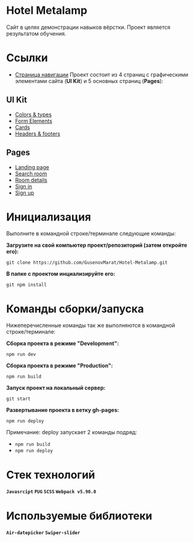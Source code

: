 # Hotel Metalamp

Сайт в целях демонстрации навыков вёрстки. Проект является результатом обучения.

# Ссылки


 - [Страница навигации](https://gusenovmarat.github.io/Hotel-Metalamp/)
Проект состоит из 4 страниц c графическими элементами сайта (**UI Kit**) и 5 основных страниц (**Pages**):
## UI Kit 
 - [Colors & types](https://gusenovmarat.github.io/Hotel-Metalamp/colors-types.html)
 - [Form Elements](https://gusenovmarat.github.io/Hotel-Metalamp/form-elements.html)
 - [Cards](https://gusenovmarat.github.io/Hotel-Metalamp/cards.html)
 - [Headers & footers](https://gusenovmarat.github.io/Hotel-Metalamp/header-footer.html)

## Pages
 - [Landing page](https://gusenovmarat.github.io/Hotel-Metalamp/landing-page.html)
 - [Search room](https://gusenovmarat.github.io/Hotel-Metalamp/search-room.html)
 - [Room details](https://gusenovmarat.github.io/Hotel-Metalamp/room-details.html)
 - [Sign in](https://gusenovmarat.github.io/Hotel-Metalamp/sign-in.html)
 - [Sign up](https://gusenovmarat.github.io/Hotel-Metalamp/sign-up.html)

# Инициализация
Выполните в командной строке/терминале следующие команды:

**Загрузите на свой компьютер проект/репозиторий (затем откройте его):**
```console
git clone https://github.com/GusenovMarat/Hotel-Metalamp.git
```

**В папке с проектом инциализируйте его:**
```console
git npm install
```
# Команды сборки/запуска
Нижеперечисленные команды так же выполняются в командной строке/терминале: 

**Сборка проекта в режиме "Development":**
```console
npm run dev
```
**Сборка проекта в режиме "Production":**
```console
npm run build
```
**Запуск проект на локальный сервер:**
```console
git start
```

**Развертывание проекта в ветку gh-pages:**
```console
npm run deploy
```
Примечание: deploy запускает 2 команды подряд:  
 - `npm run build`  
 - `npm run deploy`


# Стек технологий
**`Javasrcipt` `PUG` `SCSS` `Webpack v5.90.0`**
# Используемые библиотеки
**`Air-datepicker` `Swiper-slider`**
